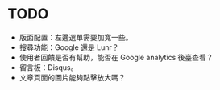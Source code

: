 # TODO

- 版面配置：左邊選單需要加寬一些。
- 搜尋功能：Google 還是 Lunr？
- 使用者回饋是否有幫助，能否在 Google analytics 後臺查看？
- 留言板：Disqus。
- 文章頁面的圖片能夠點擊放大嗎？